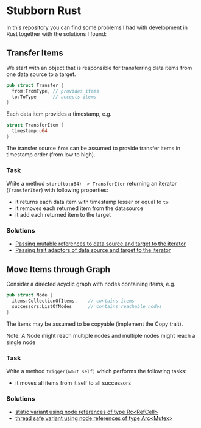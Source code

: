 Stubborn Rust
=============

In this repository you can find some problems I had with development in Rust together with the solutions I found:

## Transfer Items

We start with an object that is responsible for transferring data items from one data source to a target.

```rust
pub struct Transfer {
  from:FromType, // provides items
  to:ToType      // accepts items
}
```

Each data item provides a timestamp, e.g.

```rust
struct TransferItem {
  timestamp:u64
}
```

The transfer source `from` can be assumed to provide transfer items in timestamp order (from low to high).

### Task

Write a method `start(to:u64) -> TransferIter` returning an iterator (`TransferIter`) with following properties:
* it returns each data item with timestamp lesser or equal to `to`
* it removes each returned item from the datasource
* it add each returned item to the target

### Solutions

* [Passing mutable references to data source and target to the iterator](https://github.com/almondtools/stubbornrust/blob/master/src/transfer_items/referencing_collections.rs)
* [Passing trait adaptors of data source and target to the iterator](https://github.com/almondtools/stubbornrust/blob/master/src/transfer_items/referencing_traits.rs)

## Move Items through Graph

Consider a directed acyclic graph with nodes containing items, e.g.

```rust
pub struct Node {
  items:CollectionOfItems,    // contains items
  successors:ListOfNodes      // contains reachable nodes
}
```

The items may be assumed to be copyable (implement the Copy trait).

Note: A Node might reach multiple nodes and multiple nodes might reach a single node

### Task

Write a method `trigger(&mut self)` which performs the following tasks:

* it moves all items from it self to all successors

### Solutions

* [static variant using node references of type Rc<RefCell<Node>>](https://github.com/almondtools/stubbornrust/blob/master/src/move_items_in_graph/rc_refcell.rs)
* [thread safe variant using node references of type Arc<Mutex<Node>>](https://github.com/almondtools/stubbornrust/blob/master/src/move_items_in_graph/arc_mutex.rs)
